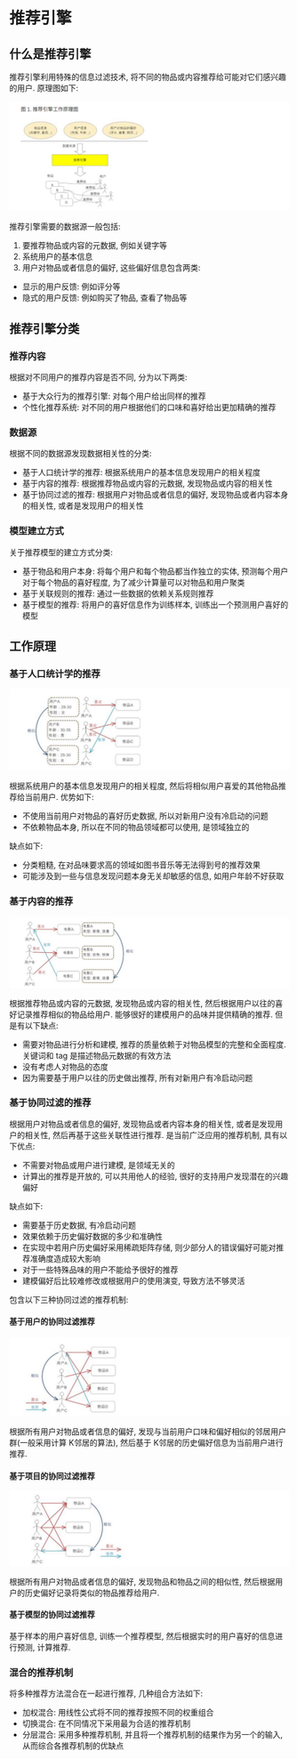 # 推荐引擎 #

## 什么是推荐引擎 ##

推荐引擎利用特殊的信息过滤技术, 将不同的物品或内容推荐给可能对它们感兴趣的用户. 原理图如下:

![图 推荐引擎工作原理](./images/recommend-01.png)

推荐引擎需要的数据源一般包括:

1. 要推荐物品或内容的元数据, 例如关键字等
2. 系统用户的基本信息
3. 用户对物品或者信息的偏好, 这些偏好信息包含两类:

- 显示的用户反馈: 例如评分等
- 隐式的用户反馈: 例如购买了物品, 查看了物品等

## 推荐引擎分类 ##

### 推荐内容 ###

根据对不同用户的推荐内容是否不同, 分为以下两类:

- 基于大众行为的推荐引擎: 对每个用户给出同样的推荐
- 个性化推荐系统: 对不同的用户根据他们的口味和喜好给出更加精确的推荐

### 数据源 ###

根据不同的数据源发现数据相关性的分类:

- 基于人口统计学的推荐: 根据系统用户的基本信息发现用户的相关程度
- 基于内容的推荐: 根据推荐物品或内容的元数据, 发现物品或内容的相关性
- 基于协同过滤的推荐: 根据用户对物品或者信息的偏好, 发现物品或者内容本身的相关性, 或者是发现用户的相关性

### 模型建立方式 ###

关于推荐模型的建立方式分类:

- 基于物品和用户本身: 将每个用户和每个物品都当作独立的实体, 预测每个用户对于每个物品的喜好程度, 为了减少计算量可以对物品和用户聚类
- 基于关联规则的推荐: 通过一些数据的依赖关系规则推荐
- 基于模型的推荐: 将用户的喜好信息作为训练样本, 训练出一个预测用户喜好的模型

## 工作原理 ##

### 基于人口统计学的推荐 ###

![图 基于人口统计学的推荐的工作原理](./images/recommend-02.png)

根据系统用户的基本信息发现用户的相关程度, 然后将相似用户喜爱的其他物品推荐给当前用户. 优势如下:

- 不使用当前用户对物品的喜好历史数据, 所以对新用户没有冷启动的问题
- 不依赖物品本身, 所以在不同的物品领域都可以使用, 是领域独立的

缺点如下:

- 分类粗糙, 在对品味要求高的领域如图书音乐等无法得到号的推荐效果
- 可能涉及到一些与信息发现问题本身无关却敏感的信息, 如用户年龄不好获取

### 基于内容的推荐 ###

![图 基于内容的推荐的工作原理](./images/recommend-03.png)

根据推荐物品或内容的元数据, 发现物品或内容的相关性, 然后根据用户以往的喜好记录推荐相似的物品给用户. 能够很好的建模用户的品味并提供精确的推荐. 但是有以下缺点:

- 需要对物品进行分析和建模, 推荐的质量依赖于对物品模型的完整和全面程度. 关键词和 tag 是描述物品元数据的有效方法
- 没有考虑人对物品的态度
- 因为需要基于用户以往的历史做出推荐, 所有对新用户有冷启动问题

### 基于协同过滤的推荐 ###

根据用户对物品或者信息的偏好, 发现物品或者内容本身的相关性, 或者是发现用户的相关性, 然后再基于这些关联性进行推荐. 是当前广泛应用的推荐机制, 具有以下优点:

- 不需要对物品或用户进行建模, 是领域无关的
- 计算出的推荐是开放的, 可以共用他人的经验, 很好的支持用户发现潜在的兴趣偏好

缺点如下:

- 需要基于历史数据, 有冷启动问题
- 效果依赖于历史偏好数据的多少和准确性
- 在实现中若用户历史偏好采用稀疏矩阵存储, 则少部分人的错误偏好可能对推荐准确度造成较大影响
- 对于一些特殊品味的用户不能给予很好的推荐
- 建模偏好后比较难修改或根据用户的使用演变, 导致方法不够灵活

包含以下三种协同过滤的推荐机制:

#### 基于用户的协同过滤推荐 ####

![图 基于用户的协同过滤推荐的工作原理](./images/recommend-04.png)

根据所有用户对物品或者信息的偏好, 发现与当前用户口味和偏好相似的邻居用户群(一般采用计算 K邻居的算法), 然后基于 K邻居的历史偏好信息为当前用户进行推荐.

#### 基于项目的协同过滤推荐 ####

![图 基于项目的协同过滤推荐的工作原理](./images/recommend-05.png)

根据所有用户对物品或者信息的偏好, 发现物品和物品之间的相似性, 然后根据用户的历史偏好记录将类似的物品推荐给用户.

#### 基于模型的协同过滤推荐 ####

基于样本的用户喜好信息, 训练一个推荐模型, 然后根据实时的用户喜好的信息进行预测, 计算推荐.

### 混合的推荐机制 ###

将多种推荐方法混合在一起进行推荐, 几种组合方法如下:

- 加权混合: 用线性公式将不同的推荐按照不同的权重组合
- 切换混合: 在不同情况下采用最为合适的推荐机制
- 分层混合: 采用多种推荐机制, 并且将一个推荐机制的结果作为另一个的输入, 从而综合各推荐机制的优缺点
